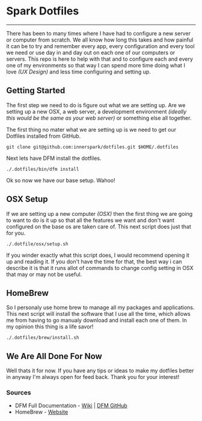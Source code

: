 #  Spark Dotfiles
___

There has been to many times where I have had to configure a new server or computer from scratch. We all know how long this takes and how painful it can be to try and remember every app, every configuration and every tool we need or use day in and day out on each one of our computers or servers. This repo is here to help with that and to configure each and every one of my environments so that way I can spend more time doing what I love *(UX Design)* and less time configuring and setting up.

##  Getting Started
The first step we need to do is figure out what we are setting up. Are we setting up a new OSX, a web server, a development environment *(ideally this would be the same as your web server)* or something else all together.

The first thing no mater what we are setting up is we need to get our Dotfiles installed from GitHub.

	git clone git@github.com:innerspark/dotfiles.git $HOME/.dotfiles

Next lets have DFM install the dotfiles.

	./.dotfiles/bin/dfm install

Ok so now we have our base setup. Wahoo!

##  OSX Setup

If we are setting up a new computer *(OSX)* then the first thing we are going to want to do is it up so that all the features we want and don't want configured on the base os are taken care of. This next script does just that for you.

	./.dotfile/osx/setup.sh

If you winder exactly what this script does, I would recommend opening it up and reading it. If you don't have the time for that, the best way i can describe it is that it runs allot of commands to change config setting in OSX that may or may not be useful.

## HomeBrew

So I personaly use home brew to manage all my packages and applications. This next script will install the software that I use all the time, which allows me from having to go manualy download and install each one of them. In my opinion this thing is a life savor!

	./.dotfiles/brew/install.sh

##  We Are All Done For Now

Well thats it for now. If you have any tips or ideas to make my dotfiles better in anyway I'm always open for feed back. Thank you for your interest!

### Sources

 - DFM Full Documentation - [Wiki](http://github.com/justone/dotfiles/wiki) | [DFM GitHub](https://github.com/justone/dfm)
 - HomeBrew - [Website](http://brew.sh/)